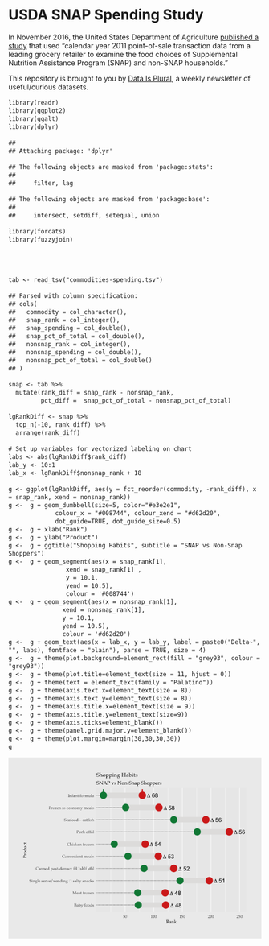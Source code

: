 USDA SNAP Spending Study
========================

In November 2016, the United States Department of Agriculture [published
a
study](https://www.fns.usda.gov/snap/foods-typically-purchased-supplemental-nutrition-assistance-program-snap-households)
that used “calendar year 2011 point-of-sale transaction data from a
leading grocery retailer to examine the food choices of Supplemental
Nutrition Assistance Program (SNAP) and non-SNAP households.”

This repository is brought to you by [Data Is
Plural](https://tinyletter.com/data-is-plural), a weekly newsletter of
useful/curious datasets.

    library(readr)
    library(ggplot2)
    library(ggalt)
    library(dplyr)

    ## 
    ## Attaching package: 'dplyr'

    ## The following objects are masked from 'package:stats':
    ## 
    ##     filter, lag

    ## The following objects are masked from 'package:base':
    ## 
    ##     intersect, setdiff, setequal, union

    library(forcats)
    library(fuzzyjoin)




    tab <- read_tsv("commodities-spending.tsv")

    ## Parsed with column specification:
    ## cols(
    ##   commodity = col_character(),
    ##   snap_rank = col_integer(),
    ##   snap_spending = col_double(),
    ##   snap_pct_of_total = col_double(),
    ##   nonsnap_rank = col_integer(),
    ##   nonsnap_spending = col_double(),
    ##   nonsnap_pct_of_total = col_double()
    ## )

    snap <- tab %>%
      mutate(rank_diff = snap_rank - nonsnap_rank,
             pct_diff =  snap_pct_of_total - nonsnap_pct_of_total)

    lgRankDiff <- snap %>%
      top_n(-10, rank_diff) %>%
      arrange(rank_diff)

    # Set up variables for vectorized labeling on chart
    labs <- abs(lgRankDiff$rank_diff)
    lab_y <- 10:1
    lab_x <- lgRankDiff$nonsnap_rank + 18

    g <- ggplot(lgRankDiff, aes(y = fct_reorder(commodity, -rank_diff), x = snap_rank, xend = nonsnap_rank))
    g <-  g + geom_dumbbell(size=5, color="#e3e2e1", 
                 colour_x = "#008744", colour_xend = "#d62d20",
                 dot_guide=TRUE, dot_guide_size=0.5)
    g <-  g + xlab("Rank")
    g <-  g + ylab("Product")
    g <-  g + ggtitle("Shopping Habits", subtitle = "SNAP vs Non-Snap Shoppers")
    g <-  g + geom_segment(aes(x = snap_rank[1], 
                    xend = snap_rank[1] , 
                    y = 10.1, 
                    yend = 10.5),
                    colour = '#008744')  
    g <-  g + geom_segment(aes(x = nonsnap_rank[1], 
                   xend = nonsnap_rank[1], 
                   y = 10.1, 
                   yend = 10.5),
                   colour = '#d62d20')
    g <-  g + geom_text(aes(x = lab_x, y = lab_y, label = paste0("Delta~", "", labs), fontface = "plain"), parse = TRUE, size = 4)
    g <-  g + theme(plot.background=element_rect(fill = "grey93", colour = "grey93"))
    g <-  g + theme(plot.title=element_text(size = 11, hjust = 0))
    g <-  g + theme(text = element_text(family = "Palatino"))
    g <-  g + theme(axis.text.x=element_text(size = 8))
    g <-  g + theme(axis.text.y=element_text(size = 8)) 
    g <-  g + theme(axis.title.x=element_text(size = 9)) 
    g <-  g + theme(axis.title.y=element_text(size=9)) 
    g <-  g + theme(axis.ticks=element_blank()) 
    g <-  g + theme(panel.grid.major.y=element_blank())
    g <-  g + theme(plot.margin=margin(30,30,30,30))
    g

![](README_files/figure-markdown_strict/unnamed-chunk-1-1.png)
